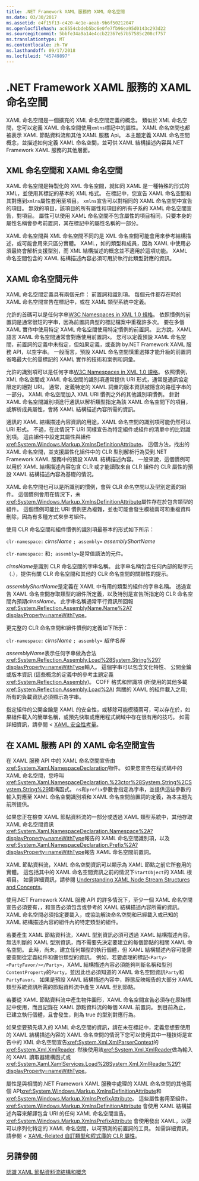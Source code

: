 ```yaml
---
title: .NET Framework XAML 服務的 XAML 命名空間
ms.date: 03/30/2017
ms.assetid: e4f15f13-c420-4c1e-aeab-9b6f50212047
ms.openlocfilehash: ac6554cbdeb5bc6e0fe7fb96ea95d0143c293d22
ms.sourcegitcommit: 5bbfe34a9a14e4ccb22367e57b57585c208cf757
ms.translationtype: MT
ms.contentlocale: zh-TW
ms.lasthandoff: 09/17/2018
ms.locfileid: "45749897"
---
```

# <a name="xaml-namespaces-for-net-framework-xaml-services"></a>.NET Framework XAML 服務的 XAML 命名空間
XAML 命名空間是一個擴充的 XML 命名空間定義的概念。 類似於 XML 命名空間，您可以定義 XAML 命名空間使用`xmlns`標記中的屬性。 XAML 命名空間也都被表示 XAML 節點資料流和其他 XAML 服務 Api。 本主題定義 XAML 命名空間概念，並描述如何定義 XAML 命名空間，並可供 XAML 結構描述內容與.NET Framework XAML 服務的其他層面。  
  
## <a name="xml-namespace-and-xaml-namespace"></a>XML 命名空間和 XAML 命名空間  
 XAML 命名空間是特製化的 XML 命名空間，就如同 XAML 是一種特殊的形式的 XML，並使用其標記的基本的 XML 格式。 在標記中，您宣告 XAML 命名空間和其對應到`xmlns`屬性套用至項目。 `xmlns`宣告可以對相同的 XAML 命名空間中宣告的項目。 無效的項目，該項目的所有屬性和項目的所有子系的 XAML 命名空間宣告，對項目。 屬性可以使用 XAML 命名空間不包含屬性的項目相同，只要本身的屬性名稱會參考前置詞，其在標記中的屬性名稱的一部分。  
  
 XAML 命名空間與 XML 命名空間不同的是 XML 命名空間可能會用來參考結構描述，或可能會用來只區分實體。 XAML，如的類型和成員，因為 XAML 中使用必須最終會解析支援型別，而 XML 結構描述的概念並不適用於這項功能。 XAML 命名空間包含的 XAML 結構描述內容必須可用於執行此類型對應的資訊。  
  
## <a name="xaml-namespace-components"></a>XAML 命名空間元件  
 XAML 命名空間定義具有兩個元件： 前置詞和識別項。 每個元件都存在時的 XAML 命名空間宣告在標記中，或在 XAML 類型系統中定義。  
  
 允許的首碼可以是任何字串[W3C Namespaces in XML 1.0 規格](https://go.microsoft.com/fwlink/?LinkID=161735)。 依照慣例的前置詞是通常很短的字串，因為前置詞典型的標記檔案中重複許多次。 要在多個 XAML 實作中使用特定 XAML 命名空間使用特定慣例的前置詞。 比方說，XAML 語言 XAML 命名空間通常會對應使用前置詞`x`。 您可以定義預設 XAML 命名空間，前置詞的定義中未指定，但如果定義，或查詢 by.NET Framework XAML 服務 API，以空字串。 一般而言，預設 XAML 命名空間慎重選擇才能升級的前置詞省略最大化的量標記的 XAML 實作的技術和案例和詞彙。  
  
 允許的識別項可以是任何字串[W3C Namespaces in XML 1.0 規格](https://go.microsoft.com/fwlink/?LinkID=161735)。 依照慣例，XML 命名空間或 XAML 命名空間的識別項通常提供 URI 形式，通常是通訊協定限定的絕對 URI。 通常，定義特定的 XAML 詞彙的版本資訊被隱含的路徑字串的一部分。 XAML 命名空間加入 XML URI 慣例之外的其他識別項慣例。 針對 XAML 命名空間識別項進行通訊以解析類型指定為該 XAML 命名空間下的項目，或解析成員屬性，會將 XAML 結構描述內容所需的資訊。  
  
 通訊的 XAML 結構描述內容資訊的用途，XAML 命名空間的識別項可能仍然可以 URI 形式。 不過，在此情況下 URI 同樣宣告為特定組件或組件的清單中的比對識別項。 這由組件中設定其屬性與組件<xref:System.Windows.Markup.XmlnsDefinitionAttribute>。 這個方法，找出的 XAML 命名空間，並支援屬性化組件中的 CLR 型別解析行為受到.NET Framework XAML 服務中的預設 XAML 結構描述內容。 一般來說，這個慣例可以用於 XAML 結構描述內容包含 CLR 或才能讀取來自 CLR 組件的 CLR 屬性的預設 XAML 結構描述內容為基礎的情況。  
  
 XAML 命名空間也可以是所識別的慣例，會與 CLR 命名空間以及型別定義的組件。 這個慣例會用在情況下，未<xref:System.Windows.Markup.XmlnsDefinitionAttribute>屬性存在於包含類型的組件。 這個慣例可能比 URI 慣例更為複雜，並也可能會發生模稜兩可和重複資料刪除，因為有多種方式來參考組件。  
  
 使用 CLR 命名空間和組件慣例的識別項最基本的形式如下所示：  
  
 `clr-namespace:` *clrnsName* `; assembly=` *assemblyShortName*  
  
 `clr-namespace:` 和`; assembly=`是常值語法的元件。  
  
 *clrnsName*是識別 CLR 命名空間的字串名稱。 此字串名稱包含任何內部的點字元 （.），提供有關 CLR 命名空間和其他的 CLR 命名空間的關聯性的提示。  
  
 *assemblyShortName*是定義在 XAML 中有用的類型的組件的字串名稱。 透過宣告 XAML 命名空間存取類型的組件所定義，以及特別是宣告所指定的 CLR 命名空間內預期*clrnsName*。 此字串名稱通常平行資訊所回報<xref:System.Reflection.AssemblyName.Name%2A?displayProperty=nameWithType>。  
  
 更完整的 CLR 命名空間和組件慣例的定義如下所示：  
  
 `clr-namespace:` *clrnsName* `; assembly=` *組件名稱*  
  
 *assemblyName*表示任何字串做為合法<xref:System.Reflection.Assembly.Load%28System.String%29?displayProperty=nameWithType>輸入。 這個字串可以包含文化特性、 公開金鑰或版本資訊 (這些概念的定義中的參考主題定義<xref:System.Reflection.Assembly>)。 COFF 格式和辨識項 (所使用的其他多載<xref:System.Reflection.Assembly.Load%2A>) 無關的 XAML 的組件載入之用; 所有的負載資訊必須顯示為字串。  
  
 指定組件的公開金鑰是 XAML 的安全性，或移除可能模稜兩可，可以存在於，如果組件載入的簡單名稱，或預先快取或應用程式網域中存在很有用的技巧。 如需詳細資訊，請參閱 < [XAML 安全性考量](../../../docs/framework/xaml-services/xaml-security-considerations.md)。  
  
## <a name="xaml-namespace-declarations-in-the-xaml-services-api"></a>在 XAML 服務 API 的 XAML 命名空間宣告  
 在 XAML 服務 API 中的 XAML 命名空間宣告由<xref:System.Xaml.NamespaceDeclaration>物件。 如果您宣告在程式碼中的 XAML 命名空間，您呼叫<xref:System.Xaml.NamespaceDeclaration.%23ctor%28System.String%2CSystem.String%29>建構函式。 `ns`和`prefix`參數會指定為字串，並提供這些參數的輸入對應至 XAML 命名空間識別項和 XAML 命名空間前置詞的定義，為本主題先前所提供。  
  
 如果您正在檢查 XAML 節點資料流的一部分或透過 XAML 類型系統中，其他存取 XAML 命名空間資訊<xref:System.Xaml.NamespaceDeclaration.Namespace%2A?displayProperty=nameWithType>報告的 XAML 命名空間識別項，以及<xref:System.Xaml.NamespaceDeclaration.Prefix%2A?displayProperty=nameWithType>報告 XAML 命名空間前置詞。  
  
 XAML 節點資料流，XAML 命名空間資訊可以顯示為 XAML 節點之前它所套用的實體。 這包括其中的 XAML 命名空間資訊之前的情況下`StartObject`的 XAML 根項目。 如需詳細資訊，請參閱 [Understanding XAML Node Stream Structures and Concepts](../../../docs/framework/xaml-services/understanding-xaml-node-stream-structures-and-concepts.md)。  
  
 使用.NET Framework XAML 服務 API 的許多情況下，至少一個 XAML 命名空間宣告必須要有，，和宣告必須包含或參考的 XAML 結構描述內容所需的資訊。 XAML 命名空間必須指定要載入，或協助解決命名空間和已經載入或已知的 XAML 結構描述內容的組件內的特定類型的組件。  
  
 若要產生 XAML 節點資料流，XAML 型別資訊必須可透過 XAML 結構描述內容。 無法判斷的 XAML 型別資訊，而不需要先決定要建立的每個節點的相關 XAML 命名空間。 此時，尚未，建立任何類型的執行個體，但 XAML 結構描述內容可能需要查閱從定義組件和備份類型的資訊。 例如，若要處理的標記`<Party><PartyFavor/></Party>`，XAML 結構描述內容必須能夠判斷名稱和型別`ContentProperty`的`Party`，並因此也必須知道的 XAML 命名空間資訊`Party`和`PartyFavor`。 如果是預設 XAML 結構描述內容中，靜態反映報告的大部分 XAML 類型系統資訊所需的節點資料流中產生 XAML 型別節點。  
  
 若要從 XAML 節點資料流中產生物件圖形，XAML 命名空間宣告必須存在原始標記中使用，而且記錄在 XAML 節點資料流的每個 XAML 前置詞。 到目前為止，已建立執行個體，且會發生，則為 true 的型別對應行為。  
  
 如果您要預先填入的 XAML 命名空間的資訊，請在未在標記中，定義您想要使用的 XAML 結構描述內容的 XAML 命名空間的情況下您可以使用其中一種技術是宣告中的 XML 命名空間宣告<xref:System.Xml.XmlParserContext>的<xref:System.Xml.XmlReader>. 然後使用該<xref:System.Xml.XmlReader>做為輸入的 XAML 讀取器建構函式或<xref:System.Xaml.XamlServices.Load%28System.Xml.XmlReader%29?displayProperty=nameWithType>。  
  
 屬性是與相關的.NET Framework XAML 服務中處理的 XAML 命名空間的其他兩個 API<xref:System.Windows.Markup.XmlnsDefinitionAttribute>和<xref:System.Windows.Markup.XmlnsPrefixAttribute>。 這些屬性套用至組件。 <xref:System.Windows.Markup.XmlnsDefinitionAttribute> 會使用 XAML 結構描述內容來解譯包含 URI 的任何 XAML 命名空間宣告。 <xref:System.Windows.Markup.XmlnsPrefixAttribute> 會使用發出 XAML，以便可以序列化特定的 XAML 命名空間，以可預測的前置詞的工具。 如需詳細資訊，請參閱 < [XAML-Related 自訂類型和程式庫的 CLR 屬性](../../../docs/framework/xaml-services/xaml-related-clr-attributes-for-custom-types-and-libraries.md)。  
  
## <a name="see-also"></a>另請參閱  
 [認識 XAML 節點資料流結構和概念](../../../docs/framework/xaml-services/understanding-xaml-node-stream-structures-and-concepts.md)
